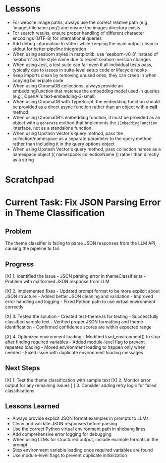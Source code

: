 # Lessons

- For website image paths, always use the correct relative path (e.g., 'images/filename.png') and ensure the images directory exists
- For search results, ensure proper handling of different character encodings (UTF-8) for international queries
- Add debug information to stderr while keeping the main output clean in stdout for better pipeline integration
- When using seaborn styles in matplotlib, use 'seaborn-v0_8' instead of 'seaborn' as the style name due to recent seaborn version changes
- When using Jest, a test suite can fail even if all individual tests pass, typically due to issues in suite-level setup code or lifecycle hooks
- Keep imports clean by removing unused ones, they can creep in when copying boilerplate code
- When using ChromaDB collections, always provide an embeddingFunction that matches the embedding model used in queries (e.g., OpenAI's text-embedding-3-small)
- When using ChromaDB with TypeScript, the embedding function should be provided as a direct async function rather than an object with a __call__ method
- When using ChromaDB's embedding function, it must be provided as an object with a `generate` method that implements the `IEmbeddingFunction` interface, not as a standalone function
- When using Upstash Vector's query method, pass the collection/namespace as a separate parameter to the query method rather than including it in the query options object
- When using Upstash Vector's query method, pass collection names as a namespace object ({ namespace: collectionName }) rather than directly as a string

# Scratchpad

# Current Task: Fix JSON Parsing Error in Theme Classification

## Problem
The theme classifier is failing to parse JSON responses from the LLM API, causing the pipeline to fail.

## Progress
[X] 1. Identified the issue
    - JSON parsing error in themeClassifier.ts
    - Problem with malformed JSON response from LLM
    
[X] 2. Implemented fixes
    - Updated prompt format to be more explicit about JSON structure
    - Added better JSON cleaning and validation
    - Improved error handling and logging
    - Fixed Python path to use virtual environment correctly

[X] 3. Tested the solution
    - Created test-theme.ts for testing
    - Successfully classified sample text
    - Verified proper JSON formatting and theme identification
    - Confirmed confidence scores are within expected range

[X] 4. Optimized environment loading
    - Modified load_environment() to stop after finding required variables
    - Added module-level flag to prevent repeated loading
    - Moved environment loading to happen only when needed
    - Fixed issue with duplicate environment loading messages

## Next Steps
[X] 1. Test the theme classification with sample text
[X] 2. Monitor error output for any remaining issues
[ ] 3. Consider adding retry logic for failed classifications

## Lessons Learned
- Always provide explicit JSON format examples in prompts to LLMs
- Clean and validate JSON responses before parsing
- Use the correct Python virtual environment path in shebang lines
- Add comprehensive error logging for debugging
- When using LLMs for structured output, include example formats in the prompt
- Stop environment variable loading once required variables are found
- Use module-level flags to prevent duplicate initialization